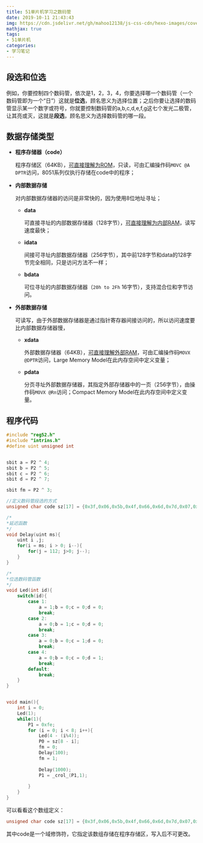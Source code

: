 ```yaml
---
title: 51单片机学习之数码管
date: 2019-10-11 21:43:43
img: https://cdn.jsdelivr.net/gh/mahoo12138/js-css-cdn/hexo-images/cover/51.jpg
mathjax: true
tags: 
- 51单片机
categories:
- 学习笔记
---
```


## 段选和位选

例如，你要控制四个数码管，依次是1，2，3，4，你要选择哪一个数码管（一个数码管即为一个“日”）这就是**位选**，顾名思义为选择位置；之后你要让选择的数码管显示某一个数字或符号，你就要控制数码管的a,b,c,d,e,f,g这七个发光二极管，让其亮或灭，这就是**段选**，顾名思义为选择数码管的哪一段。

## 数据存储类型

+ **程序存储器（code）**

  程序存储区（64KB），<u>可直接理解为ROM</u>，只读，可由汇编操作码`MOVC @A DPTR`访问，8051系列仅执行存储在code中的程序；

+ **内部数据存储**

  对内部数据存储器的访问是非常快的，因为使用8位地址寻址；

  + **data**

    可直接寻址的内部数据存储器（128字节），<u>可直接理解为内部RAM</u>，读写速度最快；

  + **idata**

    间接可寻址内部数据存储器（256字节），其中前128字节和data的128字节完全相同，只是访问方法不一样；

  + **bdata**

    可位寻址的内部数据存储器（`20h to 2Fh` 16字节），支持混合位和字节访问。

+ **外部数据存储**

  可读写，由于外部数据存储器是通过指针寄存器间接访问的，所以访问速度要比内部数据存储器慢，

  + **xdata**

    外部数据存储器（64KB），<u>可直接理解外部RAM</u>，可由汇编操作码`MOVX @DPTR`访问，Large Memory Model在此内存空间中定义变量；

  + **pdata**

    分页寻址外部数据存储器，其指定外部存储器中的一页（256字节），由操作码`MOVX @Rn`访问；Compact Memory Model在此内存空间中定义变量。

## 程序代码

```c
#include "reg52.h"
#include "intrins.h"
#define uint unsigned int


sbit a = P2 ^ 4;
sbit b = P2 ^ 5;
sbit c = P2 ^ 6;
sbit d = P2 ^ 7;

sbit fm = P2 ^ 3;

//定义数码管段选的方式
unsigned char code sz[17] = {0x3f,0x06,0x5b,0x4f,0x66,0x6d,0x7d,0x07,0x7f,0x6f,0x77,0x7c,0x39,0x5e,0x79,0x71,0x00};

/*
*延迟函数
*/
void Delay(uint ms){
	uint i ,j;
	for(i = ms; i > 0; i--){
		for(j = 112; j>0; j--);
	}
}

/*
*位选数码管函数
*/
void Led(int id){
	switch(id){
		case 1:
			a = 1;b = 0;c = 0;d = 0;
			break;
		case 2:
			a = 0;b = 1;c = 0;d = 0;
			break;
		case 3:
			a = 0;b = 0;c = 1;d = 0;
			break;
		case 4:
			a = 0;b = 0;c = 0;d = 1;
			break;
		default:
			break;
	}
}


void main(){
	int i = 0;
	Led(1);
	while(1){
    	P1 = 0xfe;
		for (i = 0; i < 8; i++){
			Led(4 - (i%4));
			P0 = sz[8 - i];
			fm = 0;
			Delay(100);	
			fm = 1;
			
			Delay(1000);
			P1 = _crol_(P1,1);
			
		} 
	}
}
```

可以看看这个数组定义：

```c
unsigned char code sz[17] = {0x3f,0x06,0x5b,0x4f,0x66,0x6d,0x7d,0x07,0x7f,0x6f,0x77,0x7c,0x39,0x5e,0x79,0x71,0x00};
```

其中code是一个域修饰符，它指定该数组存储在程序存储区，写入后不可更改。